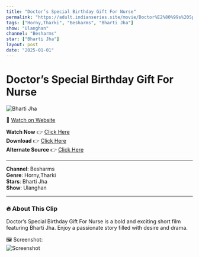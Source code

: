 ```yaml
---
title: "Doctor’s Special Birthday Gift For Nurse"
permalink: "https://adult.indianseries.site/movie/Doctor%E2%80%99s%20Special%20Birthday%20Gift%20For%20Nurse"
tags: ["Horny,Tharki", "Besharms", "Bharti Jha"]
show: "Ulanghan"
channel: "Besharms"
star: ["Bharti Jha"]
layout: post
date: "2025-01-01"
---
```


# Doctor’s Special Birthday Gift For Nurse

![Bharti Jha](https://shorts.desisins.com/wp-content/uploads/2024/01/Bharti-Jhan-Ulanghan-Borthday-DesiSins.com_.jpg)

🔗 [Watch on Website](https://adult.indianseries.site/movie/Doctor%E2%80%99s%20Special%20Birthday%20Gift%20For%20Nurse)

**Watch Now** 👉 [Click Here](https://adult.indianseries.site/movie/Doctor%E2%80%99s%20Special%20Birthday%20Gift%20For%20Nurse)  
**Download** 👉 [Click Here](https://adult.indianseries.site/movie/Doctor%E2%80%99s%20Special%20Birthday%20Gift%20For%20Nurse)  
**Alternate Source** 👉 [Click Here](https://adult.indianseries.site/movie/Doctor%E2%80%99s%20Special%20Birthday%20Gift%20For%20Nurse)

---

**Channel**: Besharms  
**Genre**: Horny,Tharki  
**Stars**: Bharti Jha  
**Show**: Ulanghan

---

### 🔥 About This Clip

Doctor’s Special Birthday Gift For Nurse is a bold and exciting short film featuring Bharti Jha. Enjoy a passionate story filled with desire and drama.
 
🖼️ Screenshot:  
![Screenshot](https://shorts.desisins.com/wp-content/uploads/2024/01/Bharti-Jhan-Ulanghan-Borthday-DesiSins.com_.jpg)
